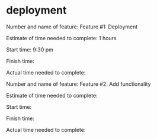 # deployment
Number and name of feature: Feature #1: Deployment

Estimate of time needed to complete: 1 hours 

Start time: 9:30 pm 

Finish time: 

Actual time needed to complete: 




Number and name of feature: Feature #2: Add functionality

Estimate of time needed to complete: 

Start time: 

Finish time: 

Actual time needed to complete: 